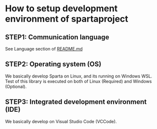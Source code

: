 # How to setup development environment of spartaproject

## STEP1: Communication language

See Language section of [README.md](README.md)

## STEP2: Operating system (OS)

We basically develop Sparta on Linux, and its running on Windows WSL. Test of this library is executed on both of Linux (Required) and Windows (Optional).

## STEP3: Integrated development environment (IDE)

We basically develop on Visual Studio Code (VCCode).
